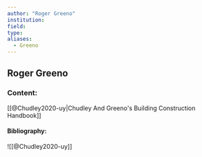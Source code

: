 ```yaml
---
author: "Roger Greeno"
institution:
field:
type:
aliases:
  - Greeno
---
```


## Roger Greeno

### Content:
[[@Chudley2020-uy|Chudley And Greeno's Building Construction Handbook]]

#### Bibliography:

![[@Chudley2020-uy]]